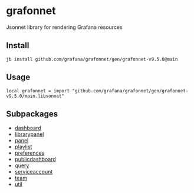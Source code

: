 # grafonnet

Jsonnet library for rendering Grafana resources
## Install

```
jb install github.com/grafana/grafonnet/gen/grafonnet-v9.5.0@main
```

## Usage

```jsonnet
local grafonnet = import "github.com/grafana/grafonnet/gen/grafonnet-v9.5.0/main.libsonnet"
```


## Subpackages

* [dashboard](dashboard/index.md)
* [librarypanel](librarypanel.md)
* [panel](panel/index.md)
* [playlist](playlist/index.md)
* [preferences](preferences.md)
* [publicdashboard](publicdashboard.md)
* [query](query/index.md)
* [serviceaccount](serviceaccount.md)
* [team](team.md)
* [util](util.md)
